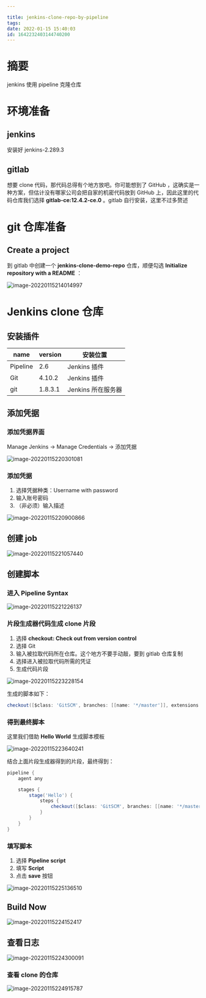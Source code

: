 ```yaml
---

title: jenkins-clone-repo-by-pipeline
tags: 
date: 2022-01-15 15:40:03
id: 1642232403144740200
---
```

# 摘要

jenkins 使用 pipeline 克隆仓库

# 环境准备

## jenkins

安装好 jenkins-2.289.3 

## gitlab

想要 clone 代码，那代码总得有个地方放吧。你可能想到了 GitHub ，这确实是一种方案，但估计没有哪家公司会把自家的机密代码放到 GitHub 上，因此这里的代码仓库我们选择 **gitlab-ce:12.4.2-ce.0** 。gitlab 自行安装，这里不过多赘述

#  git 仓库准备

## Create a project

到 gitlab 中创建一个 **jenkins-clone-demo-repo** 仓库，顺便勾选 **Initialize repository with a README** ：

![image-20220115214014997](assets/images/image-20220115214014997.png)

# Jenkins clone 仓库

## 安装插件 

| name     | version | 安装位置           |
| -------- | ------- | ------------------ |
| Pipeline | 2.6     | Jenkins 插件       |
| Git      | 4.10.2  | Jenkins 插件       |
| git      | 1.8.3.1 | Jenkins 所在服务器 |

## 添加凭据

### 添加凭据界面

Manage Jenkins → Manage Credentials → 添加凭据

![image-20220115220301081](assets/images/image-20220115220301081.png)

### 添加凭据

1. 选择凭据种类：Username with password
2. 输入账号密码
3. （非必须）输入描述

![image-20220115220900866](assets/images/image-20220115220900866.png)

## 创建 job

![image-20220115221057440](assets/images/image-20220115221057440.png)

## 创建脚本

### 进入 Pipeline Syntax

![image-20220115221226137](assets/images/image-20220115221226137.png)

### 片段生成器代码生成 clone 片段

1. 选择 **checkout: Check out from version control**
2. 选择 Git
3. 输入被拉取代码所在仓库。这个地方不要手动敲，要到 gitlab 仓库复制
4. 选择进入被拉取代码所需的凭证
5. 生成代码片段

![image-20220115223228154](assets/images/image-20220115223228154.png)

生成的脚本如下：

```groovy
checkout([$class: 'GitSCM', branches: [[name: '*/master']], extensions: [], userRemoteConfigs: [[credentialsId: '6eb76399-5a78-48a0-90dc-427141198d53', url: 'http://192.168.19.10:8000/root/jenkins-clone-demo-repo.git']]])
```

### 得到最终脚本

这里我们借助 **Hello World** 生成脚本模板

![image-20220115223640241](assets/images/image-20220115223640241.png)

结合上面片段生成器得到的片段，最终得到：

```groovy
pipeline {
    agent any

    stages {
        stage('Hello') {
            steps {
                checkout([$class: 'GitSCM', branches: [[name: '*/master']], extensions: [], userRemoteConfigs: [[credentialsId: '6eb76399-5a78-48a0-90dc-427141198d53', url: 'http://192.168.19.10:8000/root/jenkins-clone-demo-repo.git']]])
            }
        }
    }
}

```

### 填写脚本

1. 选择 **Pipeline script** 
2. 填写 **Script** 
3. 点击 **save** 按钮

![image-20220115225136510](assets/images/image-20220115225136510.png)

## Build Now

![image-20220115224152417](assets/images/image-20220115224152417.png)

## 查看日志

![image-20220115224300091](assets/images/image-20220115224300091.png)

### 查看 clone 的仓库

![image-20220115224915787](assets/images/image-20220115224915787.png)













